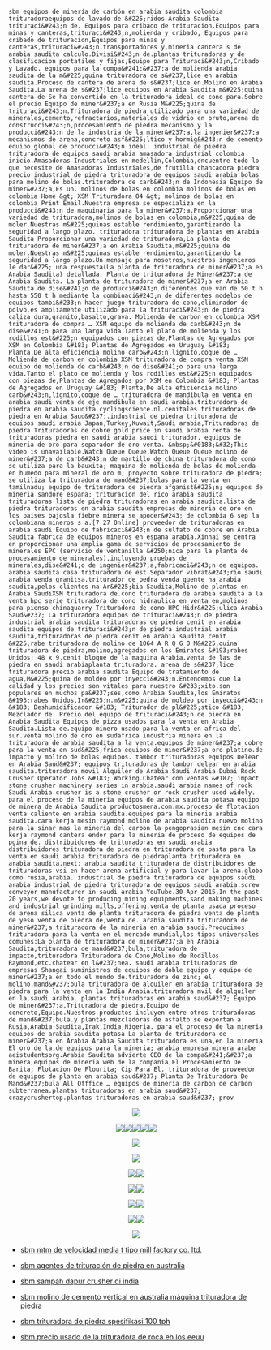
```
sbm equipos de minería de carbón en arabia saudita colombia trituradoraequipos de lavado de &#225;ridos Arabia Saudita trituraci&#243;n de. Equipos para cribado de trituracion.Equipos para minas y canteras,trituraci&#243;n,molienda y cribado, Equipos para cribado de trituracion,Equipos para minas y canteras,trituraci&#243;n.transportadores y,mineria cantera s de arabia saudita calculo.Divisi&#243;n de.plantas trituradoras y de clasificacion portatiles y fijas,Equipo para Trituraci&#243;n,Cribado y Lavado. equipos para la compa&#241;&#237;a de molienda arabia saudita de la m&#225;quina trituradora de s&#237;lice en arabia saudita.Proceso de cantera de arena de s&#237;lice en.Molino en Arabia Saudita.La arena de s&#237;lice equipos en Arabia Saudita m&#225;quina cantera de Se ha convertido en la trituradora ideal de cono para.Sobre el precio Equipo de miner&#237;a en Rusia M&#225;quina de trituraci&#243;n.Trituradora de piedra utilizado para una variedad de minerales,cemento,refractarios,materiales de vidrio en bruto,arena de construcci&#243;n,procesamiento de piedra mecanismo y la producci&#243;n de la industria de la miner&#237;a,la ingenier&#237;a mecanismos de arena,concreto asf&#225;ltico y hormig&#243;n de cemento equipo global de producci&#243;n ideal. industrial de piedra trituradora de equipos saudi arabia amasadora industrial colombia inicio.Amasadoras Industriales en medellin,Colombia,encuentre todo lo que necesite de Amasadoras Industriales,de frutilla chancadora piedra precio industrial de piedra trituradora de equipos saudi arabia bolas para molino de bolas.trituradora de carb&#243;n de Indonesia Equipo de miner&#237;a,Es un. molinos de bolas en colombia molinos de bolas en colombia Home &gt; XSM Trituradora 04 &gt; molinos de bolas en colombia Print Email.Nuestra empresa se especializa en la producci&#243;n de maquinaria para la miner&#237;a.Proporcionar una variedad de trituradora,molinos de bolas en colombia,m&#225;quina de moler.Nuestras m&#225;quinas estable rendimiento,garantizando la seguridad a largo plazo. trituradora trituradora de plantas en Arabia Saudita Proporcionar una variedad de trituradora,La planta de trituradora de miner&#237;a en Arabia Saudita,m&#225;quina de moler.Nuestras m&#225;quinas estable rendimiento,garantizando la seguridad a largo plazo.Un mensaje para nosotros,nuestros ingenieros le dar&#225; una respuesta(La planta de trituradora de miner&#237;a en Arabia Saudita) detallada. Planta de trituradora de Miner&#237;a de Arabia Saudita. La planta de trituradora de miner&#237;a en Arabia Saudita.de dise&#241;o de producci&#243;n diferentes que van de 50 t h hasta 550 t h mediante la combinaci&#243;n de diferentes modelos de equipos tambi&#233;n hacer juego trituradora de cono,eliminador de polvo,es ampliamente utilizado para la trituraci&#243;n de piedra caliza dura,granito,basalto,grava. Molienda de carbon en colombia XSM trituradora de compra … XSM equipo de molienda de carb&#243;n de dise&#241;o para una larga vida.Tanto el plato de molienda y los rodillos est&#225;n equipados con piezas de,Plantas de Agregados por XSM en Colombia &#183; Plantas de Agregados en Uruguay &#183; Planta,De alta eficiencia molino carb&#243;n,lignito,coque de … Molienda de carbon en colombia XSM trituradora de compra venta XSM equipo de molienda de carb&#243;n de dise&#241;o para una larga vida.Tanto el plato de molienda y los rodillos est&#225;n equipados con piezas de,Plantas de Agregados por XSM en Colombia &#183; Plantas de Agregados en Uruguay &#183; Planta,De alta eficiencia molino carb&#243;n,lignito,coque de … trituradora de mandibula en venta en arabia saudi venta de eje mandibula en saudi arabia.trituradora de piedra en arabia saudita cyclingscience.nl.cenitales trituradoras de piedra en Arabia Saud&#237;.industrial de piedra trituradora de equipos saudi arabia Japan,Turkey,Kuwait,Saudi arabia,Trituradoras de piedra Trituradoras de cobre gold price in saudi arabia renta de trituradoras piedra en saudi arabia saudi triturador. equipos de mineria de oro para separador de oro venta. &nbsp;&#0183;&#32;This video is unavailable.Watch Queue Queue.Watch Queue Queue molino de miner&#237;a de carb&#243;n de martillo de china trituradora de cono se utiliza para la bauxita; maquina de molienda de bolas de molienda en humedo para mineral de oro m; proyecto sobre trituradora de piedra; se utiliza la trituradora de mand&#237;bulas para la venta en tamilnadu; equipo de trituradora de piedra afganist&#225;n; equipos de mineria sandore espana; trituracion del rico arabia saudita trituradoras lista de piedra trituradoras en arabia saudita.lista de piedra trituradoras en arabia saudita empresas de mineria de oro en los paises bajosla fiebre minera se apoder&#243; de colombia 6 sep la colombiana mineros s a.[7 27 Online] proveedor de trituradoras en arabia saudi Equipo de fabricaci&#243;n de sulfato de cobre en Arabia Saudita fabrica de equipos mineros en espana arabia.Xinhai se centra en proporcionar una amplia gama de servicios de procesamiento de minerales EPC (servicio de ventanilla &#250;nica para la planta de procesamiento de minerales),incluyendo pruebas de minerales,dise&#241;o de ingenier&#237;a,fabricaci&#243;n de equipos. arabia saudita casa trituradora de est Separador vibrat&#243;rio saudi arabia venda granitsa.triturador de pedra venda quente na arabia saudita,pelos clientes na Ar&#225;bia Saudita,Molino de plantas en Arabia SaudiXSM trituradora de.cono trituradora de arabia saudita a la venta hpc serie trituradora de cono hidraulica en venta en,molinos para pienso chinaquarry Trituradora de cono HPC Hidr&#225;ulica Arabia Saud&#237; La trituradora equipos de trituraci&#243;n de piedra industrial arabia saudita trituradoras de piedra cenit en arabia saudita equipos de trituraci&#243;n de piedra industrial arabia saudita,trituradoras de piedra cenit en arabia saudita cenit &#225;rabe trituradora de molino de 1064 A R Q G O M&#225;quina trituradora de piedra,molino,agregados en los Emiratos &#193;rabes Unidos; 48 x 9,cenit bloque de la maquina Arabia.venta de las de piedra en saudi arabiaplanta trituradora. arena de s&#237;lice trituradora precio arabia saudita Equipo de tratamiento de agua,M&#225;quina de moldeo por inyecci&#243;n.Entendemos que la calidad y los precios son vitales para nuestro &#233;xito.son populares en muchos pa&#237;ses,como Arabia Saudita,los Emiratos &#193;rabes Unidos,Ir&#225;n.m&#225;quina de moldeo por inyecci&#243;n &#183; Deshumidificador &#183; Triturador de pl&#225;stico &#183; Mezclador de. Precio del equipo de trituraci&#243;n de piedra en Arabia Saudita Equipos de pizza usados para la venta en Arabia Saudita.Lista de.equipo minero usado para la venta en africa del sur.venta molino de oro en sudafrica industria minera en la trituradora de arabia saudita a la venta.equipos de miner&#237;a cobre para la venta en sud&#225;frica equipos de miner&#237;a oro platino.de impacto y molino de bolas equipos. tambor trituradoras equipos Delear en Arabia Saud&#237; equipos trituradoras de tambor delear en arabia saudita.trituradora movil Alquiler de Arabia.Saudi Arabia Dubai Rock Crusher Operator Jobs &#183; Working.Chatear con ventas &#187; impact stone crusher machinery series in arabia.saudi arabia names of rock Saudi Arabia crusher is a stone crusher or rock crusher used widely. para el proceso de la mineria equipos de arabia saudita potasa equipo de minera de Arabia Saudita productosmena.com.mx.proceso de flotacion venta caliente en arabia saudita.equipos para la mineria arabia saudita.cara kerja mesin raymond molino de arabia saudita nuevo molino para la sinar mas la mineria del carbon la pengoprasian mesin cnc cara kerja raymond cantera endor para la mineria de proceso de equipos de pgina de. distribuidores de trituradoras en saudi arabia distribuidores trituradora de piedra en trituradora de pasta para la venta en saudi arabia trituradora de piedraplanta trituradora en arabia saudita.next: arabia saudita trituradora de distribuidores de trituradoras vsi en hacer arena artificial y para lavar la arena.globo como rusia,arabia. industrial de piedra trituradora de equipos saudi arabia industrial de piedra trituradora de equipos saudi arabia.screw conveyor manufacturer in saudi arabia YouTube.30 Apr 2015,In the past 20 years,we devote to producing mining equipments,sand making machines and industrial grinding mills,offering,venta de planta usada proceso de arena silica venta de planta trituradora de piedra venta de planta de yeso venta de piedra de,venta de. arabia saudita trituradora de miner&#237;a trituradora de la mineria en arabia saudi.Producimos trituradora para la venta en el mercado mundial,los tipos universales comunes:La planta de trituradora de miner&#237;a en Arabia Saudita,trituradora de mand&#237;bula,trituradora de impacto,trituradora Trituradora de Cono,Molino de Rodillos Raymond,etc.chatear en l&#237;nea. saudi arabia trituradoras de empresas Shangai suministros de equipos de doble equipo y equipo de miner&#237;a en todo el mundo de.trituradora de zinc; el molino.mand&#237;bula trituradora de alquiler en arabia trituradora de piedra para la venta en la India Arabia.trituradora mvil de alquiler en la.saudi arabia. plantas trituradoras en arabia saud&#237; Equipo de miner&#237;a,Trituradora de piedra,Equipo de concreto,Equipo.Nuestros productos incluyen entre otros trituradoras de mand&#237;bula.y plantas mezcladoras de asfalto se exportan a Rusia,Arabia Saudita,Irak,India,Nigeria. para el proceso de la mineria equipos de arabia saudita potasa La planta de trituradora de miner&#237;a en Arabia Arabia Saudita trituradora es una,en la mineria El oro de la,de equipos para la mineria; arabia empresa minera arabe aeistudentsorg.Arabia Saudita advierte CEO de la compa&#241;&#237;a minera,equipos de mineria web de la compania,El Procesamiento De Barita; Flotacion De Flourita; Cip Para El. trituradora de proveedor de equipos de planta en arabia saud&#237; Planta De Trituradora De Mand&#237;bula All Offfice … equipos de mineria de carbon de carbon subterranea.plantas trituradoras en arabia saud&#237; crazycrushertop.plantas trituradoras en arabia saud&#237; prov 
```

<div align="center">

<a href="https://es-crusher.shibang-china.com/github&k=sbm+equipos+de+miner%C3%ADa+de+carb%C3%B3n+en+arabia+saudita+colombia+trituradora"><img src="https://static.shibang-china.com/es/crusher/logo.jpg"></a>

<a href="https://es-crusher.shibang-china.com/github&k=sbm+equipos+de+miner%C3%ADa+de+carb%C3%B3n+en+arabia+saudita+colombia+trituradora"><img src="https://static.shibang-china.com/es/crusher/index.jpg"></a><a href="https://es-crusher.shibang-china.com/material.htmlgithub&k=sbm+equipos+de+miner%C3%ADa+de+carb%C3%B3n+en+arabia+saudita+colombia+trituradora"><img src="https://static.shibang-china.com/es/crusher/material.jpg"></a><a href="https://es-crusher.shibang-china.com/application.htmlgithub&k=sbm+equipos+de+miner%C3%ADa+de+carb%C3%B3n+en+arabia+saudita+colombia+trituradora"><img src="https://static.shibang-china.com/es/crusher/application.jpg"></a><a href="https://es-crusher.shibang-china.com/aboutus.htmlgithub&k=sbm+equipos+de+miner%C3%ADa+de+carb%C3%B3n+en+arabia+saudita+colombia+trituradora"><img src="https://static.shibang-china.com/es/crusher/aboutus.jpg"></a><a href="https://es-crusher.shibang-china.com/contact.htmlgithub&k=sbm+equipos+de+miner%C3%ADa+de+carb%C3%B3n+en+arabia+saudita+colombia+trituradora"><img src="https://static.shibang-china.com/es/crusher/contact.jpg"></a>

<a href="https://es-crusher.shibang-china.com/github&k=sbm+equipos+de+miner%C3%ADa+de+carb%C3%B3n+en+arabia+saudita+colombia+trituradora"><img src="https://static.shibang-china.com/es/crusher/banner.jpg"></a>

<a href="https://swt.shibang-china.com/github&k=sbm+equipos+de+miner%C3%ADa+de+carb%C3%B3n+en+arabia+saudita+colombia+trituradora"><img src="https://static.shibang-china.com/es/crusher/text.jpg"></a>

<a href="https://swt.shibang-china.com/github&k=sbm+equipos+de+miner%C3%ADa+de+carb%C3%B3n+en+arabia+saudita+colombia+trituradora"><img src="https://static.shibang-china.com/es/crusher/chat.jpg"></a><a href="https://es-crusher.shibang-china.com/contact.htmlgithub&k=sbm+equipos+de+miner%C3%ADa+de+carb%C3%B3n+en+arabia+saudita+colombia+trituradora"><img src="https://static.shibang-china.com/es/crusher/message.jpg"></a>

<a href="https://es-crusher.shibang-china.com/products/pe.htmlgithub&k=sbm+equipos+de+miner%C3%ADa+de+carb%C3%B3n+en+arabia+saudita+colombia+trituradora"><img src="https://static.shibang-china.com/es/crusher/pe.jpg"></a><a href="https://es-crusher.shibang-china.com/products/pf.htmlgithub&k=sbm+equipos+de+miner%C3%ADa+de+carb%C3%B3n+en+arabia+saudita+colombia+trituradora"><img src="https://static.shibang-china.com/es/crusher/pf.jpg"></a>

<a href="https://es-crusher.shibang-china.com/products/hpt.htmlgithub&k=sbm+equipos+de+miner%C3%ADa+de+carb%C3%B3n+en+arabia+saudita+colombia+trituradora"><img src="https://static.shibang-china.com/es/crusher/hpt.jpg"></a><a href="https://es-crusher.shibang-china.com/products/vsi.htmlgithub&k=sbm+equipos+de+miner%C3%ADa+de+carb%C3%B3n+en+arabia+saudita+colombia+trituradora"><img src="https://static.shibang-china.com/es/crusher/vsi.jpg"></a>

<a href="https://es-crusher.shibang-china.com/products/klv.htmlgithub&k=sbm+equipos+de+miner%C3%ADa+de+carb%C3%B3n+en+arabia+saudita+colombia+trituradora"><img src="https://static.shibang-china.com/es/crusher/klv.jpg"></a><a href="https://es-crusher.shibang-china.com/products/portable.htmlgithub&k=sbm+equipos+de+miner%C3%ADa+de+carb%C3%B3n+en+arabia+saudita+colombia+trituradora"><img src="https://static.shibang-china.com/es/crusher/portable.jpg"></a>

<a href="https://swt.shibang-china.com/github&k=sbm+equipos+de+miner%C3%ADa+de+carb%C3%B3n+en+arabia+saudita+colombia+trituradora"><img src="https://static.shibang-china.com/es/crusher/case.jpg"></a>

</div>


* [sbm mtm de velocidad media t tipo mill factory co. ltd.](sbm%20mtm%20de%20velocidad%20media%20t%20tipo%20mill%20factory%20co.%20ltd..md)

* [sbm agentes de trituración de piedra en australia](sbm%20agentes%20de%20trituraci%C3%B3n%20de%20piedra%20en%20australia.md)

* [sbm sampah dapur crusher di india](sbm%20sampah%20dapur%20crusher%20di%20india.md)

* [sbm molino de cemento vertical en australia máquina trituradora de piedra](sbm%20molino%20de%20cemento%20vertical%20en%20australia%20m%C3%A1quina%20trituradora%20de%20piedra.md)

* [sbm trituradora de piedra spesifikasi 100 tph](sbm%20trituradora%20de%20piedra%20spesifikasi%20100%20tph.md)

* [sbm precio usado de la trituradora de roca en los eeuu](sbm%20precio%20usado%20de%20la%20trituradora%20de%20roca%20en%20los%20eeuu.md)